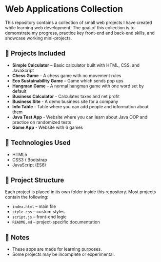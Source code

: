 # Web Applications Collection

This repository contains a collection of small web projects I have created while learning web development. The goal of this collection is to demonstrate my progress, practice key front-end and back-end skills, and showcase working mini-projects.

## 🚀 Projects Included

- **Simple Calculator** – Basic calculator built with HTML, CSS, and JavaScript
- **Chess Game** – A chess game with no movement rules
- **Eco Sustainability Game** – Game which sends pop ups
- **Hangman Game** – A normal hangman game with one word set by default
- **Business Calculator** - Calculates taxes and net profit
- **Business Site** - A demo business site for a company
- **Info Table** - Table where you can add people and information about them
- **Java Test App** - Website where you can learn about Java OOP and practice on randomized tests
- **Game App** - Website with 6 games

## 🧠 Technologies Used

- HTML5
- CSS3 / Bootstrap
- JavaScript (ES6)

## 📁 Project Structure

Each project is placed in its own folder inside this repository. Most projects contain the following:

- `index.html` – main file
- `style.css` – custom styles
- `script.js` – front-end logic
- `README.md` – project-specific documentation

## 📌 Notes

- These apps are made for learning purposes.
- Some projects may be incomplete or experimental.
